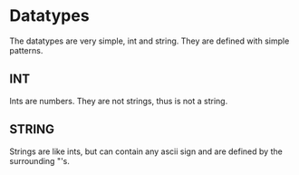 # Datatypes
The datatypes are very simple, int and string. They are defined with simple patterns.
## INT
Ints are numbers. They are not strings, thus is not a string.
## STRING
Strings are like ints, but can contain any ascii sign and are defined by the surrounding "'s.
